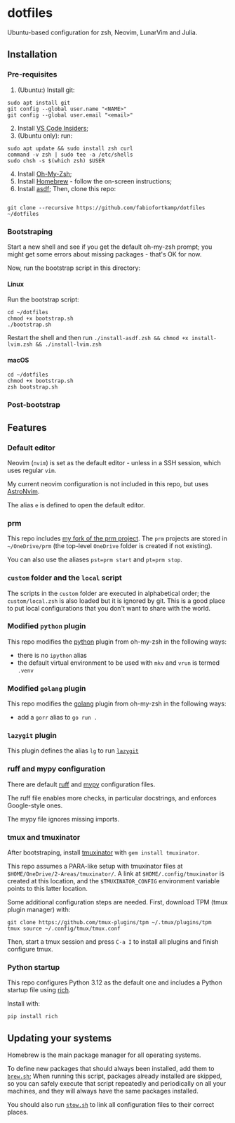 # dotfiles

Ubuntu-based configuration for zsh, Neovim, LunarVim and Julia.

## Installation

### Pre-requisites

1. (Ubuntu:) Install git:

```shell
sudo apt install git
git config --global user.name "<NAME>"
git config --global user.email "<email>"
```

2. Install [VS Code Insiders](https://code.visualstudio.com/insiders/);
3. (Ubuntu only): run:

```shell
sudo apt update && sudo install zsh curl
command -v zsh | sudo tee -a /etc/shells
sudo chsh -s $(which zsh) $USER

```

4. Install [Oh-My-Zsh](https://github.com/ohmyzsh/ohmyzsh);
5. Install [Homebrew](https://brew.sh/) - follow the on-screen instructions;
6. Install [asdf](https://asdf-vm.com/);
   Then, clone this repo:

```shell

git clone --recursive https://github.com/fabiofortkamp/dotfiles ~/dotfiles
```

### Bootstraping

Start a new shell and see if you get the default oh-my-zsh prompt; you might get some
errors about missing packages - that's OK for now.

Now, run the bootstrap script in this directory:

#### Linux

Run the bootstrap script:

```shell
cd ~/dotfiles
chmod +x bootstrap.sh
./bootstrap.sh
```

Restart the shell and then run `./install-asdf.zsh && chmod +x install-lvim.zsh && ./install-lvim.zsh`

#### macOS

```shell
cd ~/dotfiles
chmod +x bootstrap.sh
zsh bootstrap.sh
```

### Post-bootstrap

## Features

### Default editor

Neovim (`nvim`) is set as the default editor - unless in a SSH session, which uses regular `vim`.

My current neovim configuration is not included in this repo, but uses [AstroNvim](https://github.com/fabiofortkamp/astronvim_config).

The alias `e` is defined to open the default editor.

### prm

This repo includes
[my fork of the prm project](https://github.com/fabiofortkamp/prm). The `prm` projects
are stored in `~/OneDrive/prm` (the top-level `OneDrive` folder is created if not
existing).

You can also use the aliases `pst=prm start` and `pt=prm stop`.

### `custom` folder and the `local` script

The scripts in the `custom` folder are executed in alphabetical order;
the `custom/local.zsh` is also loaded but it is ignored by git. This is a good
place to put local configurations that you don't want to share with the
world.

### Modified `python` plugin

This repo modifies the [python](https://github.com/ohmyzsh/ohmyzsh/tree/master/plugins/python)
plugin from oh-my-zsh in the following ways:

- there is no `ipython` alias
- the default virtual environment to be used with `mkv` and `vrun` is termed `.venv`
### Modified `golang` plugin

This repo modifies the [golang](https://github.com/ohmyzsh/ohmyzsh/tree/master/plugins/golang)
plugin from oh-my-zsh in the following ways:

- add a `gorr` alias to `go run .`

### `lazygit` plugin

This plugin defines the alias `lg` to run [`lazygit`](https://github.com/jesseduffield/lazygit)

### ruff and mypy configuration

There are default [ruff](https://docs.astral.sh/ruff/) and [mypy](https://mypy.readthedocs.io/en/stable/index.html)
configuration files.

The ruff file enables more checks, in particular docstrings, and enforces Google-style ones.

The mypy file ignores missing imports.

### tmux and tmuxinator

After bootstraping, install [tmuxinator](https://github.com/tmuxinator/tmuxinator) with `gem install tmuxinator`.

This repo assumes a PARA-like setup with tmuxinator files at `$HOME/OneDrive/2-Areas/tmuxinator/`. A link at `$HOME/.config/tmuxinator` is
created at this location, and the `$TMUXINATOR_CONFIG` environment variable points to this latter location.

Some additional configuration steps are needed. First, download TPM (tmux plugin manager) with:

```shell
git clone https://github.com/tmux-plugins/tpm ~/.tmux/plugins/tpm
tmux source ~/.config/tmux/tmux.conf
```

Then, start a tmux session and press `C-a I` to install all plugins and finish configure tmux.

### Python startup

This repo configures Python 3.12 as the default one and includes a Python startup file using [rich](https://github.com/Textualize/rich).

Install with:

```shell
pip install rich
```

## Updating your systems

Homebrew is the main package manager for all operating systems. 

To define new packages that should always been installed, add them to [`brew.sh`](./brew.sh);
When running this script, packages already installed are skipped, 
so you can safely execute that script repeatedly and periodically on all your machines,
and they will always have  the same packages installed.

You should also run [`stow.sh`](./stow.sh) to link all configuration files to their
correct places.
